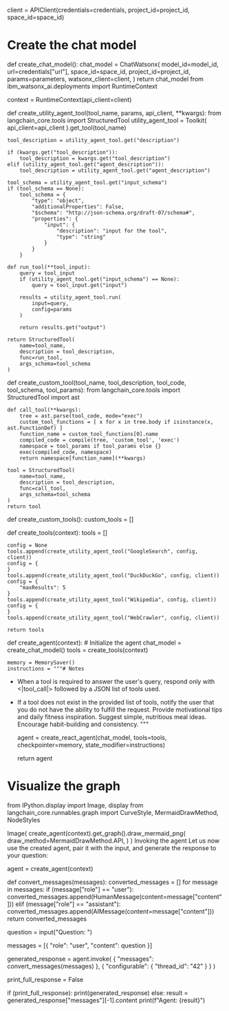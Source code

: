 client = APIClient(credentials=credentials, project_id=project_id, space_id=space_id)

# Create the chat model
def create_chat_model():
    chat_model = ChatWatsonx(
        model_id=model_id,
        url=credentials["url"],
        space_id=space_id,
        project_id=project_id,
        params=parameters,
        watsonx_client=client,
    )
    return chat_model
from ibm_watsonx_ai.deployments import RuntimeContext

context = RuntimeContext(api_client=client)




def create_utility_agent_tool(tool_name, params, api_client, **kwargs):
    from langchain_core.tools import StructuredTool
    utility_agent_tool = Toolkit(
        api_client=api_client
    ).get_tool(tool_name)

    tool_description = utility_agent_tool.get("description")

    if (kwargs.get("tool_description")):
        tool_description = kwargs.get("tool_description")
    elif (utility_agent_tool.get("agent_description")):
        tool_description = utility_agent_tool.get("agent_description")
    
    tool_schema = utility_agent_tool.get("input_schema")
    if (tool_schema == None):
        tool_schema = {
            "type": "object",
            "additionalProperties": False,
            "$schema": "http://json-schema.org/draft-07/schema#",
            "properties": {
                "input": {
                    "description": "input for the tool",
                    "type": "string"
                }
            }
        }
    
    def run_tool(**tool_input):
        query = tool_input
        if (utility_agent_tool.get("input_schema") == None):
            query = tool_input.get("input")

        results = utility_agent_tool.run(
            input=query,
            config=params
        )
        
        return results.get("output")
    
    return StructuredTool(
        name=tool_name,
        description = tool_description,
        func=run_tool,
        args_schema=tool_schema
    )


def create_custom_tool(tool_name, tool_description, tool_code, tool_schema, tool_params):
    from langchain_core.tools import StructuredTool
    import ast

    def call_tool(**kwargs):
        tree = ast.parse(tool_code, mode="exec")
        custom_tool_functions = [ x for x in tree.body if isinstance(x, ast.FunctionDef) ]
        function_name = custom_tool_functions[0].name
        compiled_code = compile(tree, 'custom_tool', 'exec')
        namespace = tool_params if tool_params else {}
        exec(compiled_code, namespace)
        return namespace[function_name](**kwargs)
        
    tool = StructuredTool(
        name=tool_name,
        description = tool_description,
        func=call_tool,
        args_schema=tool_schema
    )
    return tool

def create_custom_tools():
    custom_tools = []


def create_tools(context):
    tools = []
    
    config = None
    tools.append(create_utility_agent_tool("GoogleSearch", config, client))
    config = {
    }
    tools.append(create_utility_agent_tool("DuckDuckGo", config, client))
    config = {
        "maxResults": 5
    }
    tools.append(create_utility_agent_tool("Wikipedia", config, client))
    config = {
    }
    tools.append(create_utility_agent_tool("WebCrawler", config, client))

    return tools
def create_agent(context):
    # Initialize the agent
    chat_model = create_chat_model()
    tools = create_tools(context)

    memory = MemorySaver()
    instructions = """# Notes
- When a tool is required to answer the user's query, respond only with <|tool_call|> followed by a JSON list of tools used.
- If a tool does not exist in the provided list of tools, notify the user that you do not have the ability to fulfill the request.
 Provide motivational tips and daily fitness inspiration. 
 Suggest simple, nutritious meal ideas. 
 Encourage habit-building and consistency. """

    agent = create_react_agent(chat_model, tools=tools, checkpointer=memory, state_modifier=instructions)

    return agent
# Visualize the graph
from IPython.display import Image, display
from langchain_core.runnables.graph import CurveStyle, MermaidDrawMethod, NodeStyles

Image(
    create_agent(context).get_graph().draw_mermaid_png(
        draw_method=MermaidDrawMethod.API,
    )
)
Invoking the agent
Let us now use the created agent, pair it with the input, and generate the response to your question:

agent = create_agent(context)

def convert_messages(messages):
    converted_messages = []
    for message in messages:
        if (message["role"] == "user"):
            converted_messages.append(HumanMessage(content=message["content"]))
        elif (message["role"] == "assistant"):
            converted_messages.append(AIMessage(content=message["content"]))
    return converted_messages

question = input("Question: ")

messages = [{
    "role": "user",
    "content": question
}]

generated_response = agent.invoke(
    { "messages": convert_messages(messages) },
    { "configurable": { "thread_id": "42" } }
)

print_full_response = False

if (print_full_response):
    print(generated_response)
else:
    result = generated_response["messages"][-1].content
    print(f"Agent: {result}")

